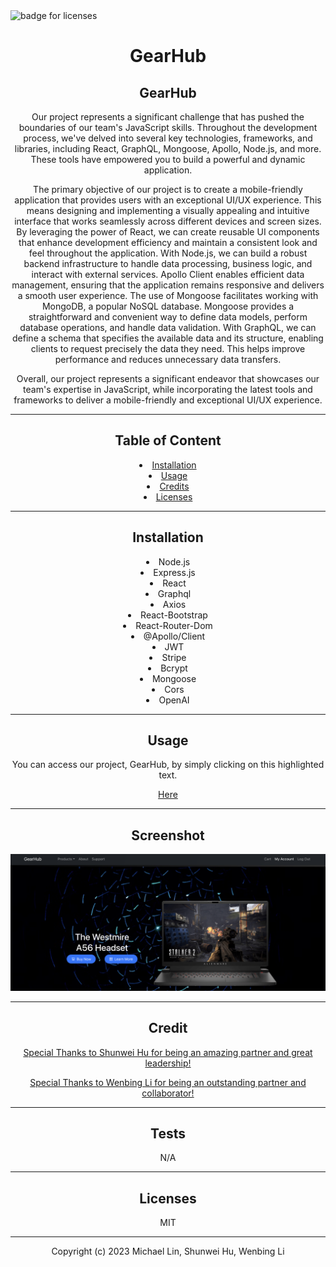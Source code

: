 <img src="https://img.shields.io/badge/Licenses-MIT-f39f37" alt="badge for licenses"> 
<h1 align="center">GearHub</h1>

<h2 align="center">GearHub</h2>

<p align="center">Our project represents a significant challenge that has pushed the boundaries of our team's JavaScript skills. Throughout the development process, we've delved into several key technologies, frameworks, and libraries, including React, GraphQL, Mongoose, Apollo, Node.js, and more. These tools have empowered you to build a powerful and dynamic application.</p>

<p align="center">The primary objective of our project is to create a mobile-friendly application that provides users with an exceptional UI/UX experience. This means designing and implementing a visually appealing and intuitive interface that works seamlessly across different devices and screen sizes. By leveraging the power of React, we can create reusable UI components that enhance development efficiency and maintain a consistent look and feel throughout the application. With Node.js, we can build a robust backend infrastructure to handle data processing, business logic, and interact with external services. Apollo Client enables efficient data management, ensuring that the application remains responsive and delivers a smooth user experience. The use of Mongoose facilitates working with MongoDB, a popular NoSQL database. Mongoose provides a straightforward and convenient way to define data models, perform database operations, and handle data validation. With GraphQL, we can define a schema that specifies the available data and its structure, enabling clients to request precisely the data they need. This helps improve performance and reduces unnecessary data transfers.</p>

<p align="center">Overall, our project represents a significant endeavor that showcases our team's expertise in JavaScript, while incorporating the latest tools and frameworks to deliver a mobile-friendly and exceptional UI/UX experience.</p>

<hr>
   
<h2 align="center">Table of Content</h2>
<li align="center"><a href="#Installation">Installation</a></li>
<li align="center"><a href="#Usage">Usage</a></li>
<li align="center"><a href="#Credits">Credits</a></li>
<li align="center"><a href="#Licenses">Licenses</a></li>

<hr>
     
<h2 align="center" id="Installation">Installation</h2>
<li align="center">Node.js</li>
<li align="center">Express.js</li>
<li align="center">React</li>
<li align="center">Graphql</li>
<li align="center">Axios</li>
<li align="center">React-Bootstrap</li>
<li align="center">React-Router-Dom</li>
<li align="center">@Apollo/Client</li>
<li align="center">JWT</li>
<li align="center">Stripe</li>
<li align="center">Bcrypt</li>
<li align="center">Mongoose</li>
<li align="center">Cors</li>
<li align="center">OpenAI</li>

<hr>
   
<h2 align="center" id="Usage">Usage</h2>
<p align="center">You can access our project, GearHub, by simply clicking on this highlighted text.</p>
<p align="center"><a href="https://serene-ridge-35528.herokuapp.com/" target="_blank">Here</a></p>

<hr>

<h2 align="center">Screenshot</h2>

![text](./client/src/images/Screen%20Shot%202023-05-25%20at%201.05.38%20AM.png)

<hr>

<h2 align="center" id="Credits">Credit</h2>

<p align="center"><a href="https://github.com/diff30140556" target="_blank">Special Thanks to Shunwei Hu for being an amazing partner and great leadership!</a></p>

<p align="center"><a href="https://github.com/Jabezli" target="_blank">Special Thanks to Wenbing Li for being an outstanding partner and collaborator!</a></p>

<hr>

<h2 align="center">Tests</h2>
<p align="center">N/A</p>

<hr>

<h2 align="center" id="Licenses">Licenses</h2>
<p align="center">MIT</p>

<hr>

<p align="center">Copyright (c) 2023 Michael Lin, Shunwei Hu, Wenbing Li</p>
